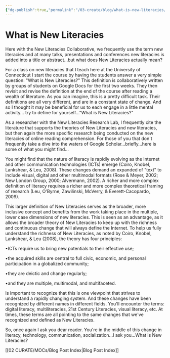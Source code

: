 ```yaml
---
{"dg-publish":true,"permalink":"/03-create/blog/what-is-new-literacies/","title":"What is New Literacies?","tags":["literacy","new-literacies","teaching"]}
---
```


# What is New Literacies

Here with the New Literacies Collaborative, we frequently use the term new literacies and at many talks, presentations and conferences new literacies is added into a title or abstract...but what does New Literacies actually mean?

For a class on new literacies that I teach here at the University of Connecticut I start the course by having the students answer a very simple question: "What is New Literacies?" This definition is collaboratively written by groups of students on Google Docs for the first two weeks. They then revisit and revise the definition at the end of the course after reading a wealth of literature. As you can imagine, this is a pretty difficult task. Their definitions are all very different, and are in a constant state of change. And so I thought it may be beneficial for us to each engage in a little mental activity... try to define for yourself..."What is New Literacies?"

As a researcher with the New Literacies Research Lab, I frequently cite the literature that supports the theories of New Literacies and new literacies, but then again the more specific research being conducted on the new literacies of online reading comprehension. For those of you that don't frequently take a dive into the waters of Google Scholar...briefly...here is some of what you might find...

You might find that the nature of literacy is rapidly evolving as the Internet and other communication technologies (ICTs) emerge (Coiro, Knobel, Lankshear, & Leu, 2008). These changes demand an expanded of "text" to include visual, digital and other multimodal formats (Rose & Meyer, 2002; New London Group, 2000; Alvermann, 2002). A richer and more complex definition of literacy requires a richer and more complex theoretical framing of research (Leu, O'Byrne, Zawilinski, McVerry, & Everett-Cacopardo, 2009).

This larger definition of New Literacies serves as the broader, more inclusive concept and benefits from the work taking place in the multiple, lower case dimensions of new literacies. This is seen as an advantage, as it allows the broader theory of New Literacies to keep up with the richness and continuous change that will always define the Internet. To help us fully understand the richness of New Literacies, as noted by Coiro, Knobel, Lankshear, & Leu (2008), the theory has four principles:

•ICTs require us to bring new potentials to their effective use;

•the acquired skills are central to full civic, economic, and personal participation in a globalized community;

•they are deictic and change regularly;

•and they are multiple, multimodal, and multifaceted.

Is important to recognize that this is one viewpoint that strives to understand a rapidly changing system. And these changes have been recognized by different names in different fields. You'll encounter the terms: digital literacy, multiliteracies, 21st Century Literacies, visual literacy, etc. At times, these terms are all pointing to the same changes that we've recognized and defined as New Literacies.

So, once again I ask you dear reader. You're in the middle of this change in literacy, technology, communication, socialization...I ask you...What is New Literacies?

[[02 CURATE/MOCs/Blog Post Index\|Blog Post Index]]